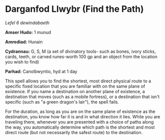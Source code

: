 # Darganfod Llwybr (Find the Path)

*Lefel 6 dewindabaeth*

**Amser Hudo:** 1 munud

**Amrediad:** Hunain

**Cydrannau:** G, S, M (a set of divinatory tools- such as bones, ivory sticks, cards, teeth, or carved runes-worth 100 gp and an object from the location you wish to find)

**Parhad:** Canolbwyntio, hyd at 1 day

This spell allows you to find the shortest, most direct physical route to a specific fixed location that you are familiar with on the same plane of existence. If you name a destination on another plane of existence, a destination that moves (such as a mobile fortress), or a destination that isn't specific (such as "a green dragon's lair"), the spell fails.

For the duration, as long as you are on the same plane of existence as the destination, you know how far it is and in what direction it lies. While you are traveling there, whenever you are presented with a choice of paths along the way, you automatically determine which path is the shortest and most direct route (but not necessarily the safest route) to the destination.
